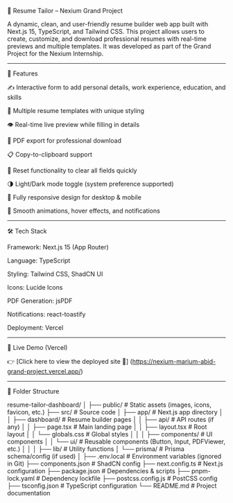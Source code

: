 💼 Resume Tailor – Nexium Grand Project

A dynamic, clean, and user-friendly resume builder web app built with Next.js 15, TypeScript, and Tailwind CSS. This project allows users to create, customize, and download professional resumes with real-time previews and multiple templates. It was developed as part of the Grand Project for the Nexium Internship.


---

🚀 Features

✍️ Interactive form to add personal details, work experience, education, and skills

🎨 Multiple resume templates with unique styling

👁️ Real-time live preview while filling in details

📄 PDF export for professional download

📋 Copy-to-clipboard support

🔄 Reset functionality to clear all fields quickly

🌗 Light/Dark mode toggle (system preference supported)

📱 Fully responsive design for desktop & mobile

🎉 Smooth animations, hover effects, and notifications



---

🛠️ Tech Stack

Framework: Next.js 15 (App Router)

Language: TypeScript

Styling: Tailwind CSS, ShadCN UI

Icons: Lucide Icons

PDF Generation: jsPDF

Notifications: react-toastify

Deployment: Vercel



---

🔗 Live Demo (Vercel)

👉 [Click here to view the deployed site 🚀] (https://nexium-marium-abid-grand-project.vercel.app/)


---

📂 Folder Structure

resume-tailor-dashboard/
│
├── public/                # Static assets (images, icons, favicon, etc.)
├── src/                   # Source code
│   ├── app/               # Next.js app directory
│   │   ├── dashboard/     # Resume builder pages
│   │   ├── api/           # API routes (if any)
│   │   ├── page.tsx       # Main landing page
│   │   ├── layout.tsx     # Root layout
│   │   └── globals.css    # Global styles
│   │
│   ├── components/        # UI components
│   │   └── ui/            # Reusable components (Button, Input, PDFViewer, etc.)
│   │
│   ├── lib/               # Utility functions
│   └── prisma/            # Prisma schema/config (if used)
│
├── .env.local             # Environment variables (ignored in Git)
├── components.json        # ShadCN config
├── next.config.ts         # Next.js configuration
├── package.json           # Dependencies & scripts
├── pnpm-lock.yaml         # Dependency lockfile
├── postcss.config.js      # PostCSS config
├── tsconfig.json          # TypeScript configuration
└── README.md              # Project documentation
